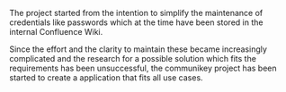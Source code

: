The project started from the intention to simplify the maintenance of credentials like passwords which at the time have been stored in the internal Confluence Wiki.

Since the effort and the clarity to maintain these became increasingly complicated and the research for a possible solution which fits the requirements has been unsuccessful, the communikey project has been started to create a application that fits all use cases.
